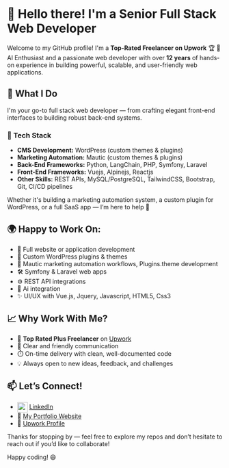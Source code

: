 
<!--
**pelbox/pelbox** is a ✨ _special_ ✨ repository because its `README.md` (this file) appears on your GitHub profile.

Here are some ideas to get you started:

- 🔭 I’m currently working on ...
- 🌱 I’m currently learning ...
- 👯 I’m looking to collaborate on ...
- 🤔 I’m looking for help with ...
- 💬 Ask me about ...
- 📫 How to reach me: ...
- 😄 Pronouns: ...
- ⚡ Fun fact: ...
-->
# 👋 Hello there! I'm a Senior Full Stack Web Developer

Welcome to my GitHub profile! I'm a **Top-Rated Freelancer on Upwork** 🏆 🤖 AI Enthusiast and a passionate web developer with over **12 years** of hands-on experience in building powerful, scalable, and user-friendly web applications.

## 🚀 What I Do

I'm your go-to full stack web developer — from crafting elegant front-end interfaces to building robust back-end systems.

### 🧰 Tech Stack

- **CMS Development:** WordPress (custom themes & plugins)
- **Marketing Automation:** Mautic  (custom themes & plugins)  
- **Back-End Frameworks:** Python, LangChain, PHP, Symfony, Laravel
- **Front-End Frameworks:** Vuejs, Alpinejs, Reactjs
- **Other Skills:** REST APIs, MySQL/PostgreSQL, TailwindCSS, Bootstrap, Git, CI/CD pipelines

Whether it's building a marketing automation system, a custom plugin for WordPress, or a full SaaS app — I’m here to help 💪

## 🌍 Happy to Work On:

- 🎯 Full website or application development
- 🧩 Custom WordPress plugins & themes
- 🔄 Mautic marketing automation workflows, Plugins.theme development 
- 🛠️ Symfony & Laravel web apps
- ⚙️ REST API integrations
- 🤖 Ai integration
- ✨ UI/UX with Vue.js, Jquery, Javascript, HTML5, Css3

## 📈 Why Work With Me?

- 🏅 **Top Rated Plus Freelancer** on [Upwork](https://www.upwork.com/freelancers/~01648fb3d87e46699f/)
- 💬 Clear and friendly communication
- ⏱️ On-time delivery with clean, well-documented code
- 💡 Always open to new ideas, feedback, and challenges

## 📫 Let’s Connect!

- <img src="https://github.com/user-attachments/assets/645881bc-717e-42d8-9896-716bee8ae5c7" height="24" valign="middle"  /> [LinkedIn](https://www.linkedin.com/in/yourprofile)
- 🔗 [My Portfolio Website](https://pelbox.com)
- 💼 [Upwork Profile](https://www.upwork.com/freelancers/~01648fb3d87e46699f/)


Thanks for stopping by — feel free to explore my repos and don’t hesitate to reach out if you’d like to collaborate!

Happy coding! 😄
